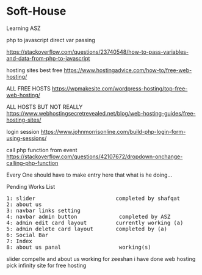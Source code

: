 # Soft-House
Learning ASZ

php to javascript direct var passing

https://stackoverflow.com/questions/23740548/how-to-pass-variables-and-data-from-php-to-javascript


hosting sites best free
https://www.hostingadvice.com/how-to/free-web-hosting/

ALL FREE HOSTS
https://wpmakesite.com/wordpress-hosting/top-free-web-hosting/

ALL HOSTS BUT NOT REALLY
https://www.webhostingsecretrevealed.net/blog/web-hosting-guides/free-hosting-sites/


login session 
https://www.johnmorrisonline.com/build-php-login-form-using-sessions/

call php function from event
https://stackoverflow.com/questions/42107672/dropdown-onchange-calling-php-function

Every One should have to make entry here that what is he doing...

Pending Works List

<pre>
1: slider                         completed by shafqat
2: about us
3: navbar links setting
4: navbar admin button             completed by ASZ
4: admin edit card layout         currently working (a)
5: admin delete card layout       completed by (a)
6: Social Bar
7: Index
8: about us panal                  working(s)
</pre>

slider compelte and about us working for zeeshan
i have done web hosting pick infinity site for free hosting
